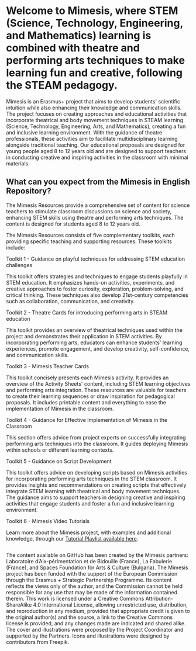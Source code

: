 # Welcome to Mimesis, where STEM (Science, Technology, Engineering, and Mathematics) learning is combined with theatre and performing arts techniques to make learning fun and creative, following the STEAM pedagogy.

Mimesis is an Erasmus+ project that aims to develop students' scientific intuition while also enhancing their knowledge and communication skills. The project focuses on creating approaches and educational activities that incorporate theatrical and body movement techniques in STEAM learning (Science, Technology, Engineering, Arts, and Mathematics), creating a fun and inclusive learning environment. With the guidance of theatre professionals, these activities aim to facilitate multidisciplinary learning alongside traditional teaching. Our educational proposals are designed for young people aged 8 to 12 years old and are designed to support teachers in conducting creative and inspiring activities in the classroom with minimal materials.

## What can you expect from the Mimesis in English Repository?

The Mimesis Resources provide a comprehensive set of content for science teachers to stimulate classroom discussions on science and society, enhancing STEM skills using theatre and performing arts techniques. The content is designed for students aged 8 to 12 years old.

The Mimesis Resources consists of five complementary toolkits, each providing specific teaching and supporting resources. These toolkits include:

Toolkit 1 - Guidance on playful techniques for addressing STEM education challenges

This toolkit offers strategies and techniques to engage students playfully in STEM education. It emphasizes hands-on activities, experiments, and creative approaches to foster curiosity, exploration, problem-solving, and critical thinking. These techniques also develop 21st-century competencies such as collaboration, communication, and creativity.

Toolkit 2 - Theatre Cards for introducing performing arts in STEAM education

This toolkit provides an overview of theatrical techniques used within the project and demonstrates their application in STEM activities. By incorporating performing arts, educators can enhance students' learning experiences, promote engagement, and develop creativity, self-confidence, and communication skills.

Toolkit 3 - Mimesis Teacher Cards

This toolkit concisely presents each Mimesis activity. It provides an overview of the Activity Sheets' content, including STEM learning objectives and performing arts integration. These resources are valuable for teachers to create their learning sequences or draw inspiration for pedagogical proposals. It includes printable content and everything to ease the implementation of Mimesis in the classroom.

Toolkit 4 - Guidance for Effective Implementation of Mimesis in the Classroom

This section offers advice from project experts on successfully integrating performing arts techniques into the classroom. It guides deploying Mimesis within schools or different learning contexts.

Toolkit 5 - Guidance on Script Development

This toolkit offers advice on developing scripts based on Mimesis activities for incorporating performing arts techniques in the STEM classroom. It provides insights and recommendations on creating scripts that effectively integrate STEM learning with theatrical and body movement techniques. The guidance aims to support teachers in designing creative and inspiring activities that engage students and foster a fun and inclusive learning environment.

Toolkit 6 - Mimesis Video Tutorials

Learn more about the Mimesis project, with examples and additional knowledge, through our [Tutorial Playlist available here](https://youtube.com/playlist?list=PLkWoF9vy6_sxcXuJax9FDqWfQyYjTSLno&si=j_Uy0QcLAwdny7TY).

![]()

The content available on GitHub has been created by the Mimesis partners: Laboratoire d’Aix-périmentation et de Bidouille (France), La Fabulerie (France), and Spaces Foundation for Arts & Culture (Bulgaria). The Mimesis project has been funded with the support of the European Commission through the Erasmus + Strategic Partnership Programme. Its content reflects the views only of the author, and the Commission cannot be held responsible for any use that may be made of the information contained therein. This work is licensed under a Creative Commons Attribution-ShareAlike 4.0 International License, allowing unrestricted use, distribution, and reproduction in any medium, provided that appropriate credit is given to the original author(s) and the source, a link to the Creative Commons license is provided, and any changes made are indicated and shared alike. The cover and illustrations were proposed by the Project Coordinator and supported by the Partners. Icons and illustrations were designed by contributors from Freepik.

